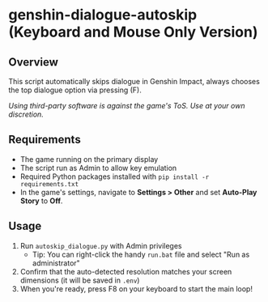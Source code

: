 # genshin-dialogue-autoskip (Keyboard and Mouse Only Version)

## Overview
This script automatically skips dialogue in Genshin Impact, always chooses the top dialogue option via pressing (F).

*Using third-party software is against the game's ToS. Use at your own discretion.*

## Requirements
- The game running on the primary display
- The script run as Admin to allow key emulation
- Required Python packages installed with `pip install -r requirements.txt`
- In the game's settings, navigate to **Settings > Other** and set **Auto-Play Story** to **Off**.

## Usage
1. Run `autoskip_dialogue.py` with Admin privileges
	-  Tip: You can right-click the handy `run.bat` file and select "Run as administrator"
2. Confirm that the auto-detected resolution matches your screen dimensions (it will be saved in `.env`)
3. When you're ready, press F8 on your keyboard to start the main loop!
